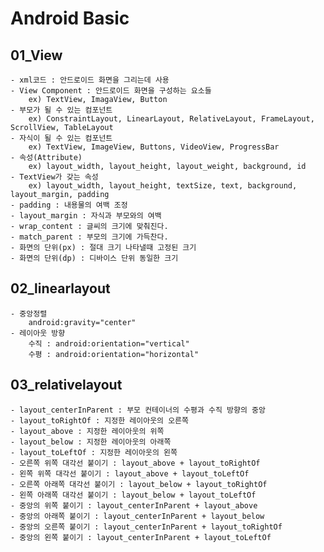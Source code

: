 # Android Basic

## 01_View
    - xml코드 : 안드로이드 화면을 그리는데 사용
    - View Component : 안드로이드 화면을 구성하는 요소들
        ex) TextView, ImagaView, Button
    - 부모가 될 수 있는 컴포넌트
        ex) ConstraintLayout, LinearLayout, RelativeLayout, FrameLayout, ScrollView, TableLayout
    - 자식이 될 수 있는 컴포넌트
        ex) TextView, ImageView, Buttons, VideoView, ProgressBar
    - 속성(Attribute)
        ex) layout_width, layout_height, layout_weight, background, id
    - TextView가 갖는 속성
        ex) layout_width, layout_height, textSize, text, background, layout_margin, padding
    - padding : 내용물의 여백 조정
    - layout_margin : 자식과 부모와의 여백
    - wrap_content : 글씨의 크기에 맞춰진다.
    - match_parent : 부모의 크기에 가득찬다.
    - 화면의 단위(px) : 절대 크기 나타낼때 고정된 크기
    - 화면의 단위(dp) : 디바이스 단위 동일한 크기
    
## 02_linearlayout
    - 중앙정렬
        android:gravity="center"
    - 레이아웃 방향
        수직 : android:orientation="vertical"
        수평 : android:orientation="horizontal"

## 03_relativelayout
    - layout_centerInParent : 부모 컨테이너의 수평과 수직 방향의 중앙
    - layout_toRightOf : 지정한 레이아웃의 오른쪽
    - layout_above : 지정한 레이아웃의 위쪽
    - layout_below : 지정한 레이아웃의 아래쪽
    - layout_toLeftOf : 지정한 레이아웃의 왼쪽
    - 오른쪽 위쪽 대각선 붙이기 : layout_above + layout_toRightOf
    - 왼쪽 위쪽 대각선 붙이기 : layout_above + layout_toLeftOf
    - 오른쪽 아래쪽 대각선 붙이기 : layout_below + layout_toRightOf
    - 왼쪽 아래쪽 대각선 붙이기 : layout_below + layout_toLeftOf
    - 중앙의 위쪽 붙이기 : layout_centerInParent + layout_above
    - 중앙의 아래쪽 붙이기 : layout_centerInParent + layout_below
    - 중앙의 오른쪽 붙이기 : layout_centerInParent + layout_toRightOf
    - 중앙의 왼쪽 붙이기 : layout_centerInParent + layout_toLeftOf
